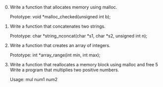 0. Write a function that allocates memory using malloc.

    Prototype: void *malloc_checked(unsigned int b);
2. Write a function that concatenates two strings.

    Prototype: char *string_nconcat(char *s1, char *s2, unsigned int n);
3. Write a function that creates an array of integers.

    Prototype: int *array_range(int min, int max);
4. Write a function that reallocates a memory block using malloc and free
5 Write a program that multiplies two positive numbers.

    Usage: mul num1 num2

